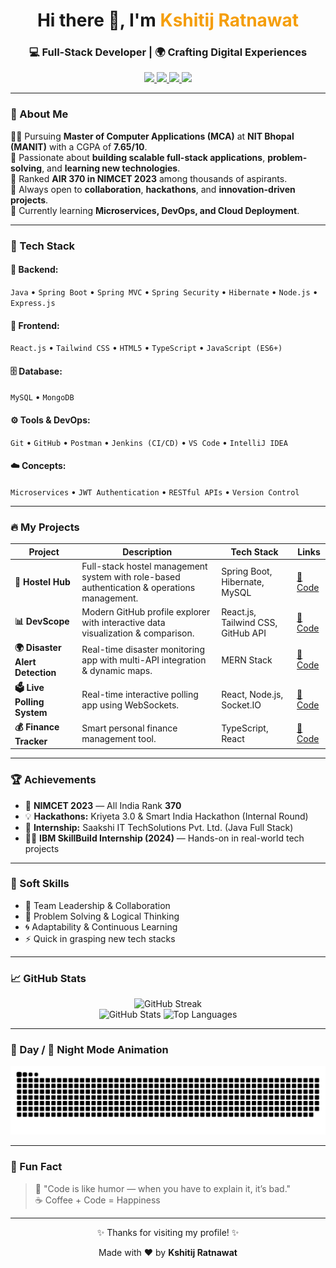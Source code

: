 <!-- PROFILE HEADER -->
<h1 align="center">Hi there 👋, I'm <span style="color:#F59E0B;">Kshitij Ratnawat</span></h1>
<h3 align="center">💻 Full-Stack Developer | 🌍 Crafting Digital Experiences</h3>

<p align="center">
  <a href="https://portfolio-frontend-09cr.onrender.com/" target="_blank">
    <img src="https://img.shields.io/badge/Portfolio-%2302569B.svg?&style=for-the-badge&logo=Google-Chrome&logoColor=white" />
  </a>
  <a href="https://www.linkedin.com/in/kshitij-ratnawat/" target="_blank">
    <img src="https://img.shields.io/badge/LinkedIn-%230077B5.svg?&style=for-the-badge&logo=linkedin&logoColor=white" />
  </a>
  <a href="mailto:kshitijratnawat@gmail.com" target="_blank">
    <img src="https://img.shields.io/badge/Email-%23D14836.svg?&style=for-the-badge&logo=gmail&logoColor=white" />
  </a>
  <a href="https://github.com/kshitijrat" target="_blank">
    <img src="https://img.shields.io/badge/GitHub-%23121011.svg?&style=for-the-badge&logo=github&logoColor=white" />
  </a>
</p>

---

### 🌟 About Me  
👨‍🎓 Pursuing **Master of Computer Applications (MCA)** at **NIT Bhopal (MANIT)** with a CGPA of **7.65/10**.  
🚀 Passionate about **building scalable full-stack applications**, **problem-solving**, and **learning new technologies**.  
🎯 Ranked **AIR 370 in NIMCET 2023** among thousands of aspirants.  
💬 Always open to **collaboration**, **hackathons**, and **innovation-driven projects**.  
🌱 Currently learning **Microservices, DevOps, and Cloud Deployment**.

---

### 🧠 Tech Stack  

#### 🚀 Backend:
`Java` • `Spring Boot` • `Spring MVC` • `Spring Security` • `Hibernate` • `Node.js` • `Express.js`

#### 🎨 Frontend:
`React.js` • `Tailwind CSS` • `HTML5` • `TypeScript` • `JavaScript (ES6+)`

#### 🗄️ Database:
`MySQL` • `MongoDB`

#### ⚙️ Tools & DevOps:
`Git` • `GitHub` • `Postman` • `Jenkins (CI/CD)` • `VS Code` • `IntelliJ IDEA`

#### ☁️ Concepts:
`Microservices` • `JWT Authentication` • `RESTful APIs` • `Version Control`

---

### 🔥 My Projects  
| Project | Description | Tech Stack | Links |
|----------|--------------|-------------|--------|
| **🏨 Hostel Hub** | Full-stack hostel management system with role-based authentication & operations management. | Spring Boot, Hibernate, MySQL | [🔗 Code](https://github.com/kshitijrat/Hostel_Hub) |
| **📊 DevScope** | Modern GitHub profile explorer with interactive data visualization & comparison. | React.js, Tailwind CSS, GitHub API | [🔗 Code](https://github.com/kshitijrat/Devscope) |
| **🌍 Disaster Alert Detection** | Real-time disaster monitoring app with multi-API integration & dynamic maps. | MERN Stack | [🔗 Code](https://github.com/kshitijrat/DM) |
| **🗳️ Live Polling System** | Real-time interactive polling app using WebSockets. | React, Node.js, Socket.IO | [🔗 Code](https://github.com/kshitijrat/Live-Polling-System) |
| **💰 Finance Tracker** | Smart personal finance management tool. | TypeScript, React | [🔗 Code](https://github.com/kshitijrat/Finance-Tracker) |

---

### 🏆 Achievements  
- 🥇 **NIMCET 2023** — All India Rank **370**  
- 💡 **Hackathons:** Kriyeta 3.0 & Smart India Hackathon (Internal Round)  
- 💼 **Internship:** Saakshi IT TechSolutions Pvt. Ltd. (Java Full Stack)  
- 🧑‍💻 **IBM SkillBuild Internship (2024)** — Hands-on in real-world tech projects  

---

### 💪 Soft Skills  
- 🤝 Team Leadership & Collaboration  
- 🧩 Problem Solving & Logical Thinking  
- 🌀 Adaptability & Continuous Learning  
- ⚡ Quick in grasping new tech stacks  

---

### 📈 GitHub Stats  

<p align="center">
  <img src="https://github-readme-streak-stats.herokuapp.com?user=kshitijrat&theme=tokyonight_duo&hide_border=true" alt="GitHub Streak" /><br/>
  <img src="https://github-readme-stats.vercel.app/api?username=kshitijrat&show_icons=true&theme=radical&hide_border=true" alt="GitHub Stats" />
  <img src="https://github-readme-stats.vercel.app/api/top-langs/?username=kshitijrat&layout=compact&theme=tokyonight&hide_border=true" alt="Top Languages" />
</p>

---

### 🌇 Day / 🌃 Night Mode Animation  

<p align="center">
  <picture>
    <source media="(prefers-color-scheme: dark)" srcset="https://raw.githubusercontent.com/Platane/snk/output/github-contribution-grid-snake-dark.svg" />
    <source media="(prefers-color-scheme: light)" srcset="https://raw.githubusercontent.com/Platane/snk/output/github-contribution-grid-snake.svg" />
    <img alt="snake animation" src="https://raw.githubusercontent.com/Platane/snk/output/github-contribution-grid-snake.svg" />
  </picture>
</p>

---

### 🧩 Fun Fact  
> 💭 "Code is like humor — when you have to explain it, it’s bad."  
> ☕ Coffee + Code = Happiness  

---

<p align="center">✨ Thanks for visiting my profile! ✨</p>
<p align="center">Made with ❤️ by <strong>Kshitij Ratnawat</strong></p>

